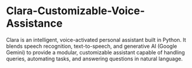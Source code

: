 # Clara-Customizable-Voice-Assistance
Clara is an intelligent, voice-activated personal assistant built in Python. It blends speech recognition, text-to-speech, and generative AI (Google Gemini) to provide a modular, customizable assistant capable of handling queries, automating tasks, and answering questions in natural language.
